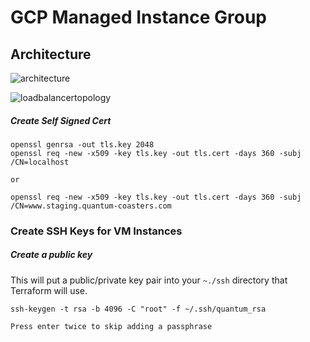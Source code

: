 # GCP Managed Instance Group


## Architecture
![architecture](../../public/ReadMePhotos/architecture.png)



![loadbalancertopology](../../public/ReadMePhotos/Screen%20Shot%202021-09-22%20at%204.35.08%20PM.png)

##### Create Self Signed Cert
```
openssl genrsa -out tls.key 2048
openssl req -new -x509 -key tls.key -out tls.cert -days 360 -subj /CN=localhost

or

openssl req -new -x509 -key tls.key -out tls.cert -days 360 -subj /CN=www.staging.quantum-coasters.com
```

### Create SSH Keys for VM Instances

##### Create a public key

This will put a public/private key pair into your `~./ssh` directory that Terraform will use.
```
ssh-keygen -t rsa -b 4096 -C "root" -f ~/.ssh/quantum_rsa

Press enter twice to skip adding a passphrase
```
